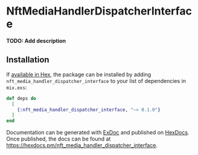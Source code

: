 # NftMediaHandlerDispatcherInterface

**TODO: Add description**

## Installation

If [available in Hex](https://hex.pm/docs/publish), the package can be installed
by adding `nft_media_handler_dispatcher_interface` to your list of dependencies in `mix.exs`:

```elixir
def deps do
  [
    {:nft_media_handler_dispatcher_interface, "~> 0.1.0"}
  ]
end
```

Documentation can be generated with [ExDoc](https://github.com/elixir-lang/ex_doc)
and published on [HexDocs](https://hexdocs.pm). Once published, the docs can
be found at <https://hexdocs.pm/nft_media_handler_dispatcher_interface>.

